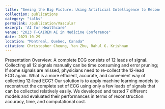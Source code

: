 ```yaml
---
title: "Seeing the Big Picture: Using Artificial Intelligence to Reconstruct the 12-Lead ECG"
collection: publications
category: "talks"
permalink: /publication/Vascular
excerpt: 'AI for Healthcare'
venue: "2023 T-CAIREM AI in Medicine Conference"
date: 2023-10-29
location: "Montreal, Quebec, Canada"
citation: Christopher Cheung, Yan Zhu, Rahul G. Krishnan
---
```


Presentation Overview: A complete ECG consists of 12 leads of signal. Collecting all 12 signals manually can be time consuming and error pruning; If some signals are missed, physicians need to re-collect the 12-lead ECG again. What is a more efficient, accurate, and convenient way of  collecting 12-lead ECG? Our solution is to apply machine learning models to reconstruct the complete set of ECG using only a few leads of signals that can be collected relatively easily. We developed and tested 7 different models and evaluated their performances in terms of reconstruction accuracy, time, and computational cost.
